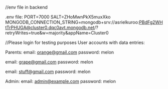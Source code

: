 //env file in backend 

.env file:
PORT=7000
SALT=ZHoMwnPkX5muxXko
MONGODB_CONNECTION_STRING=mongodb+srv://asrielkuroo:PBdFg2WHtTrPHUGA@cluster0.dqc0avt.mongodb.net/?retryWrites=true&w=majority&appName=Cluster0


//Please login for testing purposes
User accounts with data entries:

Parents:
email: orange@gmail.com
password: melon

email: grape@gmail.com
password: melon

email: stuff@gmail.com
password: melon

Admin:
email: admin@example.com
password: melon






